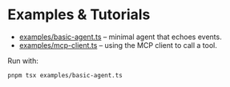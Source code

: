 # Examples & Tutorials

- [examples/basic-agent.ts](../../examples/basic-agent.ts) – minimal agent that echoes events.
- [examples/mcp-client.ts](../../examples/mcp-client.ts) – using the MCP client to call a tool.

Run with:
```bash
pnpm tsx examples/basic-agent.ts
```
